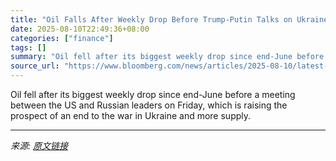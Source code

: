 ```yaml
---
title: "Oil Falls After Weekly Drop Before Trump-Putin Talks on Ukraine"
date: 2025-08-10T22:49:36+08:00
categories: ["finance"]
tags: []
summary: "Oil fell after its biggest weekly drop since end-June before a meeting between the US and Russian leaders on Friday, which is raising the prospect of an end to the war in Ukraine and more supply."
source_url: "https://www.bloomberg.com/news/articles/2025-08-10/latest-oil-market-news-and-analysis-for-aug-11"
---
```


Oil fell after its biggest weekly drop since end-June before a meeting between the US and Russian leaders on Friday, which is raising the prospect of an end to the war in Ukraine and more supply.

---

*来源: [原文链接](https://www.bloomberg.com/news/articles/2025-08-10/latest-oil-market-news-and-analysis-for-aug-11)*
